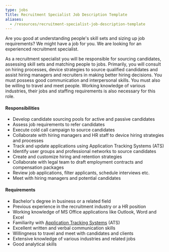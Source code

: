 ```yaml
---
type: jobs
Title: Recruitment Specialist Job Description Template
aliases:
  - /resources/recruitment-specialist-job-description-template
---
```


Are you good at understanding people's skill sets and sizing up job requirements? We might have a job for you. We are looking for an experienced recruitment specialist.

As a recruitment specialist you will be responsible for sourcing candidates, assessing skill sets and matching people to jobs. Primarily, you will consult on hiring processes, device strategies to source qualified candidates and assist hiring managers and recruiters in making better hiring decisions. You must possess good communication and interpersonal skills. You must also be willing to travel and meet people. Working knowledge of various industries, their jobs and staffing requirements is also necessary for this role.

#### Responsibilities

- Develop candidate sourcing pools for active and passive candidates
- Assess job requirements to refer candidates
- Execute cold call campaign to source candidates
- Collaborate with hiring managers and HR staff to device hiring strategies and processes
- Track and update applications using Application Tracking Systems (ATS)
- Identify user groups and professional networks to source candidates
- Create and customize hiring and retention strategies
- Collaborate with legal team to draft employment contracts and compensation packages
- Review job applications, filter applicants, schedule interviews etc.
- Meet with hiring managers and potential candidates

#### Requirements

- Bachelor's degree in business or a related field
- Previous experience in the recruitment industry or a HR position
- Working knowledge of MS Office applications like Outlook, Word and Excel
- Familiarity with [Application Tracking Systems](/) (ATS)
- Excellent written and verbal communication skills
- Willingness to travel and meet with candidates and clients
- Extensive knowledge of various industries and related jobs
- Good analytical skills

